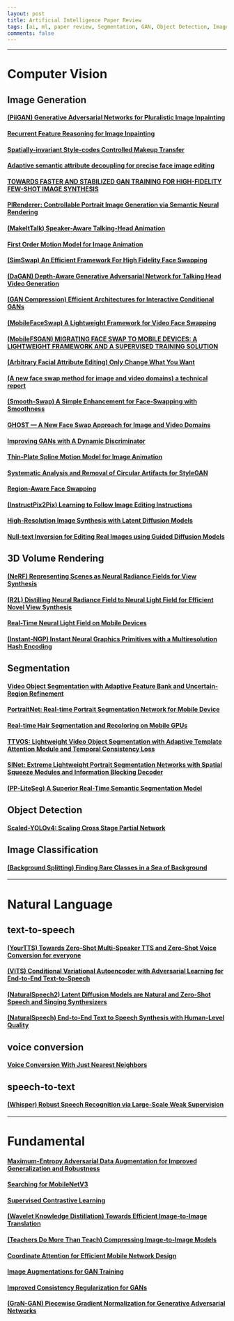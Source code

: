 ```yaml
---
layout: post    
title: Artificial Intelligence Paper Review     
tags: [ai, ml, paper review, Segmentation, GAN, Object Detection, Image Classification, Fundamental]    
comments: false  
--- 
```


-------------

# Computer Vision

## Image Generation
#### [(PiiGAN) Generative Adversarial Networks for Pluralistic Image Inpainting](https://jihyeonryu.github.io/2021-03-02-ai-pr-paper7/)
#### [Recurrent Feature Reasoning for Image Inpainting](https://jihyeonryu.github.io/2021-03-03-ai-pr-paper8/)
#### [Spatially-invariant Style-codes Controlled Makeup Transfer](https://jihyeonryu.github.io/2021-09-06-ai-pr-paper10/)
#### [Adaptive semantic attribute decoupling for precise face image editing](https://jihyeonryu.github.io/2021-09-06-ai-pr-paper11/)
#### [TOWARDS FASTER AND STABILIZED GAN TRAINING FOR HIGH-FIDELITY FEW-SHOT IMAGE SYNTHESIS](https://jihyeonryu.github.io/2021-09-27-ai-pr-paper12/)
#### [PIRenderer: Controllable Portrait Image Generation via Semantic Neural Rendering](https://jihyeonryu.github.io/2021-10-07-ai-pr-paper14/)  
#### [(MakeItTalk) Speaker-Aware Talking-Head Animation](https://jihyeonryu.github.io/2021-10-26-ai-pr-paper15/)  
#### [First Order Motion Model for Image Animation](https://jihyeonryu.github.io/2022-02-16-ai-pr-paper16/)  
#### [(SimSwap) An Efficient Framework For High Fidelity Face Swapping](https://jihyeonryu.github.io/2022-03-31-ai-pr-paper18/)  
#### [(DaGAN) Depth-Aware Generative Adversarial Network for Talking Head Video Generation](https://jihyeonryu.github.io/2022-04-26-ai-pr-paper21/)  
#### [(GAN Compression) Efficient Architectures for Interactive Conditional GANs](https://jihyeonryu.github.io/2022-06-07-ai-pr-paper22/)  
#### [(MobileFaceSwap) A Lightweight Framework for Video Face Swapping](https://jihyeonryu.github.io/2022-06-13-ai-pr-paper23/)  
#### [(MobileFSGAN) MIGRATING FACE SWAP TO MOBILE DEVICES: A LIGHTWEIGHT FRAMEWORK AND A SUPERVISED TRAINING SOLUTION](https://jihyeonryu.github.io/2022-06-28-ai-pr-paper24/)  
#### [(Arbitrary Facial Attribute Editing) Only Change What You Want](https://jihyeonryu.github.io/2022-07-05-ai-pr-paper25/)  
#### [(A new face swap method for image and video domains) a technical report](https://jihyeonryu.github.io/2022-07-20-ai-pr-paper26/)  
#### [(Smooth-Swap) A Simple Enhancement for Face-Swapping with Smoothness ](https://jihyeonryu.github.io/2022-07-25-ai-pr-paper27/)  
#### [GHOST — A New Face Swap Approach for Image and Video Domains](https://jihyeonryu.github.io/2022-09-20-ai-pr-paper29/)  
#### [Improving GANs with A Dynamic Discriminator](https://jihyeonryu.github.io/2022-10-04-ai-pr-paper30/)  
#### [Thin-Plate Spline Motion Model for Image Animation](https://jihyeonryu.github.io/2022-10-26-ai-pr-paper31/)  
#### [Systematic Analysis and Removal of Circular Artifacts for StyleGAN](https://jihyeonryu.github.io/2022-12-02-ai-pr-paper34/)  
#### [Region-Aware Face Swapping](https://jihyeonryu.github.io/2022-12-26-ai-pr-paper39/)  
#### [(InstructPix2Pix) Learning to Follow Image Editing Instructions](https://jihyeonryu.github.io/2023-01-30-ai-pr-paper40/)   
#### [High-Resolution Image Synthesis with Latent Diffusion Models](https://jihyeonryu.github.io/2023-02-03-ai-pr-paper41/)  
#### [Null-text Inversion for Editing Real Images using Guided Diffusion Models](https://jihyeonryu.github.io/2023-02-22-ai-pr-paper42/)  

## 3D Volume Rendering
#### [(NeRF) Representing Scenes as Neural Radiance Fields for View Synthesis](https://jihyeonryu.github.io/2023-06-27-ai-pr-paper48/)  
#### [(R2L) Distilling Neural Radiance Field to Neural Light Field for Efficient Novel View Synthesis](https://jihyeonryu.github.io/2023-06-29-ai-pr-paper49/)  
#### [Real-Time Neural Light Field on Mobile Devices](https://jihyeonryu.github.io/2023-06-30-ai-pr-paper50/)  
#### [(Instant-NGP) Instant Neural Graphics Primitives with a Multiresolution Hash Encoding](https://jihyeonryu.github.io/2023-07-11-ai-pr-paper51/)  

## Segmentation
#### [Video Object Segmentation with Adaptive Feature Bank and Uncertain-Region Refinement](https://jihyeonryu.github.io/2021-02-16-ai-pr-paper1/)
#### [PortraitNet: Real-time Portrait Segmentation Network for Mobile Device](https://jihyeonryu.github.io/2021-02-18-ai-pr-paper3/)
#### [Real-time Hair Segmentation and Recoloring on Mobile GPUs](https://jihyeonryu.github.io/2021-02-19-ai-pr-paper4/)
#### [TTVOS: Lightweight Video Object Segmentation with Adaptive Template Attention Module and Temporal Consistency Loss](https://jihyeonryu.github.io/2021-02-22-ai-pr-paper5/)
#### [SINet: Extreme Lightweight Portrait Segmentation Networks with Spatial Squeeze Modules and Information Blocking Decoder](https://jihyeonryu.github.io/2021-02-26-ai-pr-paper6/)
#### [(PP-LiteSeg) A Superior Real-Time Semantic Segmentation Model](https://jihyeonryu.github.io/2022-04-11-ai-pr-paper20/)

## Object Detection
#### [Scaled-YOLOv4: Scaling Cross Stage Partial Network](https://jihyeonryu.github.io/2022-03-18-ai-pr-paper17/)

## Image Classification
#### [(Background Splitting) Finding Rare Classes in a Sea of Background](https://jihyeonryu.github.io/2022-04-05-ai-pr-paper19/)

--------------

# Natural Language

## text-to-speech
#### [(YourTTS) Towards Zero-Shot Multi-Speaker TTS and Zero-Shot Voice Conversion for everyone](https://jihyeonryu.github.io/2023-04-21-ai-pr-paper43/)  
#### [(VITS) Conditional Variational Autoencoder with Adversarial Learning for End-to-End Text-to-Speech](https://jihyeonryu.github.io/2023-05-02-ai-pr-paper44/)  
#### [(NaturalSpeech2) Latent Diffusion Models are Natural and Zero-Shot Speech and Singing Synthesizers](https://jihyeonryu.github.io/2023-05-12-ai-pr-paper45/)  
#### [(NaturalSpeech) End-to-End Text to Speech Synthesis with Human-Level Quality](https://jihyeonryu.github.io/2023-05-19-ai-pr-paper46/)  

## voice conversion
#### [Voice Conversion With Just Nearest Neighbors](https://jihyeonryu.github.io/2023-06-14-ai-pr-paper47/)  

## speech-to-text
#### [(Whisper) Robust Speech Recognition via Large-Scale Weak Supervision](https://jihyeonryu.github.io/2023-09-10-ai-pr-paper52/)

--------------

# Fundamental

#### [Maximum-Entropy Adversarial Data Augmentation for Improved Generalization and Robustness](https://jihyeonryu.github.io/2021-02-17-ai-pr-paper2/)
#### [Searching for MobileNetV3](https://jihyeonryu.github.io/2021-04-14-ai-pr-paper9/)
#### [Supervised Contrastive Learning](https://jihyeonryu.github.io/2021-07-25-ai-pr-paper28/)
#### [(Wavelet Knowledge Distillation) Towards Efficient Image-to-Image Translation](https://jihyeonryu.github.io/2022-10-31-ai-pr-paper32/)
#### [(Teachers Do More Than Teach) Compressing Image-to-Image Models](https://jihyeonryu.github.io/2022-11-04-ai-pr-paper33/)
#### [Coordinate Attention for Efficient Mobile Network Design](https://jihyeonryu.github.io/2022-12-05-ai-pr-paper35/)
#### [Image Augmentations for GAN Training](https://jihyeonryu.github.io/2022-12-12-ai-pr-paper36/)
#### [Improved Consistency Regularization for GANs](https://jihyeonryu.github.io/2022-12-13-ai-pr-paper37/)
#### [(GraN-GAN) Piecewise Gradient Normalization for Generative Adversarial Networks](https://jihyeonryu.github.io/2022-12-23-ai-pr-paper38/)
